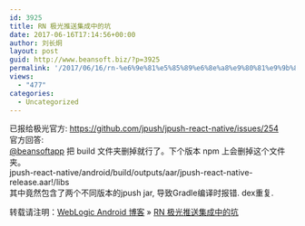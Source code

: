 ```yaml
---
id: 3925
title: RN 极光推送集成中的坑
date: 2017-06-16T17:14:56+00:00
author: 刘长炯
layout: post
guid: http://www.beansoft.biz/?p=3925
permalink: '/2017/06/16/rn-%e6%9e%81%e5%85%89%e6%8e%a8%e9%80%81%e9%9b%86%e6%88%90%e4%b8%ad%e7%9a%84%e5%9d%91/'
views:
  - "477"
categories:
  - Uncategorized
---
```

</p> 

<div>
  已报给极光官方:&nbsp;<a href="https://github.com/jpush/jpush-react-native/issues/254">https://github.com/jpush/jpush-react-native/issues/254</a>
</div>

<div>
  官方回答:
</div>

<div>
  <a href="https://github.com/beansoftapp">@beansoftapp</a> 把 build 文件夹删掉就行了。下个版本 npm 上会删掉这个文件夹。
</div>

<div>
</div>

<div>
  jpush-react-native/android/build/outputs/aar/jpush-react-native-release.aar!/libs
</div>

<div>
  其中竟然包含了两个不同版本的jpush jar, 导致Gradle编译时报错. dex重复.
</div>

<en-clipboard></en-clipboard></body></html>

转载请注明：[WebLogic Android 博客](http://www.beansoft.biz) &raquo; [RN 极光推送集成中的坑](http://www.beansoft.biz/2017/06/16/rn-%e6%9e%81%e5%85%89%e6%8e%a8%e9%80%81%e9%9b%86%e6%88%90%e4%b8%ad%e7%9a%84%e5%9d%91/)